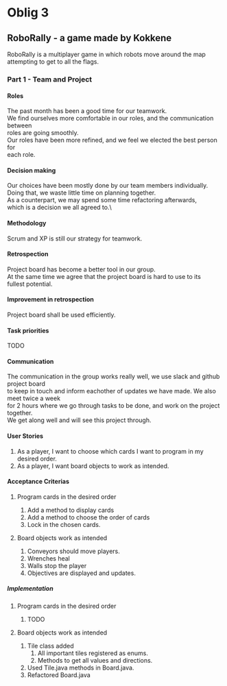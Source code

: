 # Oblig 3

## RoboRally - a game made by Kokkene
RoboRally is a multiplayer game in which robots move around the map attempting to get to all the flags. 

### Part 1 - Team and Project

#### Roles
The past month has been a good time for our teamwork.\
We find ourselves more comfortable in our roles, and the communication between\
roles are going smoothly.\
Our roles have been more refined, and we feel we elected the best person for\
each role.

#### Decision making 
Our choices have been mostly done by our team members individually.\
Doing that, we waste little time on planning together.\
As a counterpart, we may spend some time refactoring afterwards,\
which is a decision we all agreed to.\

#### Methodology
Scrum and XP is still our strategy for teamwork.

#### Retrospection
Project board has become a better tool in our group.\
At the same time we agree that the project board is hard to use to its\
fullest potential.

#### Improvement in retrospection
Project board shall be used efficiently.

#### Task priorities
TODO

#### Communication
The communication in the group works really well, we use slack and github project board\
to keep in touch and inform eachother of updates we have made. We also meet twice a week\
for 2 hours where we go through tasks to be done, and work on the project together.\
We get along well and will see this project through.

#### User Stories

1. As a player, I want to choose which cards I want to program in my desired order.
2. As a player, I want board objects to work as intended.

#### Acceptance Criterias

1. Program cards in the desired order
    1. Add a method to display cards
    2. Add a method to choose the order of cards
    3. Lock in the chosen cards.
    
2. Board objects work as intended
    1. Conveyors should move players.
    2. Wrenches heal
    3. Walls stop the player
    4. Objectives are displayed and updates.

##### Implementation

1. Program cards in the desired order
    1. TODO

2. Board objects work as intended
    1. Tile class added
        1. All important tiles registered as enums.
        2. Methods to get all values and directions.
    2. Used Tile.java methods in Board.java.
    3. Refactored Board.java